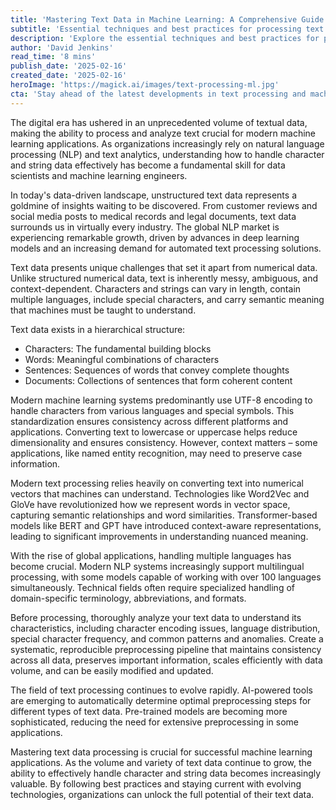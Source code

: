 ```yaml
---
title: 'Mastering Text Data in Machine Learning: A Comprehensive Guide to Character and String Processing'
subtitle: 'Essential techniques and best practices for processing text data in ML applications'
description: 'Explore the essential techniques and best practices for processing text data in machine learning applications, from basic character handling to advanced vector representations and multilingual support. Learn how to build effective preprocessing pipelines and stay current with evolving technologies in the field.'
author: 'David Jenkins'
read_time: '8 mins'
publish_date: '2025-02-16'
created_date: '2025-02-16'
heroImage: 'https://magick.ai/images/text-processing-ml.jpg'
cta: 'Stay ahead of the latest developments in text processing and machine learning! Follow us on LinkedIn for regular updates on cutting-edge techniques, industry best practices, and innovative solutions in data science.'
---
```


The digital era has ushered in an unprecedented volume of textual data, making the ability to process and analyze text crucial for modern machine learning applications. As organizations increasingly rely on natural language processing (NLP) and text analytics, understanding how to handle character and string data effectively has become a fundamental skill for data scientists and machine learning engineers.

In today's data-driven landscape, unstructured text data represents a goldmine of insights waiting to be discovered. From customer reviews and social media posts to medical records and legal documents, text data surrounds us in virtually every industry. The global NLP market is experiencing remarkable growth, driven by advances in deep learning models and an increasing demand for automated text processing solutions.

Text data presents unique challenges that set it apart from numerical data. Unlike structured numerical data, text is inherently messy, ambiguous, and context-dependent. Characters and strings can vary in length, contain multiple languages, include special characters, and carry semantic meaning that machines must be taught to understand.

Text data exists in a hierarchical structure:
- Characters: The fundamental building blocks
- Words: Meaningful combinations of characters
- Sentences: Sequences of words that convey complete thoughts
- Documents: Collections of sentences that form coherent content

Modern machine learning systems predominantly use UTF-8 encoding to handle characters from various languages and special symbols. This standardization ensures consistency across different platforms and applications. Converting text to lowercase or uppercase helps reduce dimensionality and ensures consistency. However, context matters – some applications, like named entity recognition, may need to preserve case information.

Modern text processing relies heavily on converting text into numerical vectors that machines can understand. Technologies like Word2Vec and GloVe have revolutionized how we represent words in vector space, capturing semantic relationships and word similarities. Transformer-based models like BERT and GPT have introduced context-aware representations, leading to significant improvements in understanding nuanced meaning.

With the rise of global applications, handling multiple languages has become crucial. Modern NLP systems increasingly support multilingual processing, with some models capable of working with over 100 languages simultaneously. Technical fields often require specialized handling of domain-specific terminology, abbreviations, and formats.

Before processing, thoroughly analyze your text data to understand its characteristics, including character encoding issues, language distribution, special character frequency, and common patterns and anomalies. Create a systematic, reproducible preprocessing pipeline that maintains consistency across all data, preserves important information, scales efficiently with data volume, and can be easily modified and updated.

The field of text processing continues to evolve rapidly. AI-powered tools are emerging to automatically determine optimal preprocessing steps for different types of text data. Pre-trained models are becoming more sophisticated, reducing the need for extensive preprocessing in some applications.

Mastering text data processing is crucial for successful machine learning applications. As the volume and variety of text data continue to grow, the ability to effectively handle character and string data becomes increasingly valuable. By following best practices and staying current with evolving technologies, organizations can unlock the full potential of their text data.